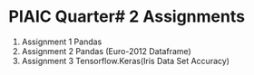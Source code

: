 # PIAIC Quarter# 2 Assignments 
1. Assignment 1 Pandas
2. Assignment 2 Pandas (Euro-2012 Dataframe)
3. Assignment 3 Tensorflow.Keras(Iris Data Set Accuracy)
